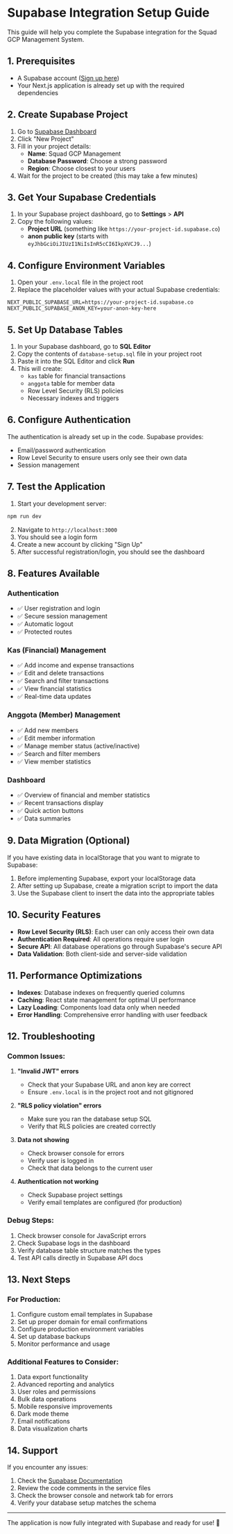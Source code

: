 # Supabase Integration Setup Guide

This guide will help you complete the Supabase integration for the Squad GCP Management System.

## 1. Prerequisites

- A Supabase account ([Sign up here](https://supabase.com))
- Your Next.js application is already set up with the required dependencies

## 2. Create Supabase Project

1. Go to [Supabase Dashboard](https://app.supabase.com)
2. Click "New Project"
3. Fill in your project details:
   - **Name**: Squad GCP Management
   - **Database Password**: Choose a strong password
   - **Region**: Choose closest to your users
4. Wait for the project to be created (this may take a few minutes)

## 3. Get Your Supabase Credentials

1. In your Supabase project dashboard, go to **Settings** > **API**
2. Copy the following values:
   - **Project URL** (something like `https://your-project-id.supabase.co`)
   - **anon public key** (starts with `eyJhbGciOiJIUzI1NiIsInR5cCI6IkpXVCJ9...`)

## 4. Configure Environment Variables

1. Open your `.env.local` file in the project root
2. Replace the placeholder values with your actual Supabase credentials:

```env
NEXT_PUBLIC_SUPABASE_URL=https://your-project-id.supabase.co
NEXT_PUBLIC_SUPABASE_ANON_KEY=your-anon-key-here
```

## 5. Set Up Database Tables

1. In your Supabase dashboard, go to **SQL Editor**
2. Copy the contents of `database-setup.sql` file in your project root
3. Paste it into the SQL Editor and click **Run**
4. This will create:
   - `kas` table for financial transactions
   - `anggota` table for member data
   - Row Level Security (RLS) policies
   - Necessary indexes and triggers

## 6. Configure Authentication

The authentication is already set up in the code. Supabase provides:
- Email/password authentication
- Row Level Security to ensure users only see their own data
- Session management

## 7. Test the Application

1. Start your development server:
```bash
npm run dev
```

2. Navigate to `http://localhost:3000`
3. You should see a login form
4. Create a new account by clicking "Sign Up"
5. After successful registration/login, you should see the dashboard

## 8. Features Available

### Authentication
- ✅ User registration and login
- ✅ Secure session management
- ✅ Automatic logout
- ✅ Protected routes

### Kas (Financial) Management
- ✅ Add income and expense transactions
- ✅ Edit and delete transactions
- ✅ Search and filter transactions
- ✅ View financial statistics
- ✅ Real-time data updates

### Anggota (Member) Management
- ✅ Add new members
- ✅ Edit member information
- ✅ Manage member status (active/inactive)
- ✅ Search and filter members
- ✅ View member statistics

### Dashboard
- ✅ Overview of financial and member statistics
- ✅ Recent transactions display
- ✅ Quick action buttons
- ✅ Data summaries

## 9. Data Migration (Optional)

If you have existing data in localStorage that you want to migrate to Supabase:

1. Before implementing Supabase, export your localStorage data
2. After setting up Supabase, create a migration script to import the data
3. Use the Supabase client to insert the data into the appropriate tables

## 10. Security Features

- **Row Level Security (RLS)**: Each user can only access their own data
- **Authentication Required**: All operations require user login
- **Secure API**: All database operations go through Supabase's secure API
- **Data Validation**: Both client-side and server-side validation

## 11. Performance Optimizations

- **Indexes**: Database indexes on frequently queried columns
- **Caching**: React state management for optimal UI performance
- **Lazy Loading**: Components load data only when needed
- **Error Handling**: Comprehensive error handling with user feedback

## 12. Troubleshooting

### Common Issues:

1. **"Invalid JWT" errors**
   - Check that your Supabase URL and anon key are correct
   - Ensure `.env.local` is in the project root and not gitignored

2. **"RLS policy violation" errors**
   - Make sure you ran the database setup SQL
   - Verify that RLS policies are created correctly

3. **Data not showing**
   - Check browser console for errors
   - Verify user is logged in
   - Check that data belongs to the current user

4. **Authentication not working**
   - Check Supabase project settings
   - Verify email templates are configured (for production)

### Debug Steps:

1. Check browser console for JavaScript errors
2. Check Supabase logs in the dashboard
3. Verify database table structure matches the types
4. Test API calls directly in Supabase API docs

## 13. Next Steps

### For Production:
1. Configure custom email templates in Supabase
2. Set up proper domain for email confirmations
3. Configure production environment variables
4. Set up database backups
5. Monitor performance and usage

### Additional Features to Consider:
1. Data export functionality
2. Advanced reporting and analytics
3. User roles and permissions
4. Bulk data operations
5. Mobile responsive improvements
6. Dark mode theme
7. Email notifications
8. Data visualization charts

## 14. Support

If you encounter any issues:
1. Check the [Supabase Documentation](https://supabase.com/docs)
2. Review the code comments in the service files
3. Check the browser console and network tab for errors
4. Verify your database setup matches the schema

---

The application is now fully integrated with Supabase and ready for use! 🚀
